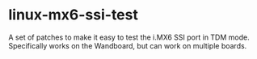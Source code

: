 # linux-mx6-ssi-test
A set of patches to make it easy to test the i.MX6 SSI port in TDM mode.  Specifically works on the Wandboard, but can work on multiple boards.
